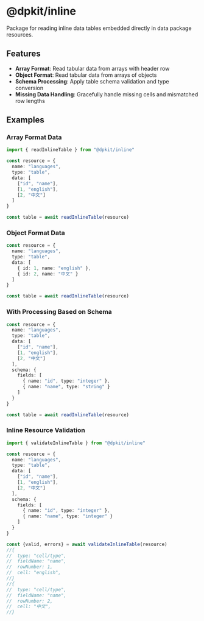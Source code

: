 # @dpkit/inline

Package for reading inline data tables embedded directly in data package resources.

## Features

- **Array Format**: Read tabular data from arrays with header row
- **Object Format**: Read tabular data from arrays of objects
- **Schema Processing**: Apply table schema validation and type conversion
- **Missing Data Handling**: Gracefully handle missing cells and mismatched row lengths

## Examples

### Array Format Data

```typescript
import { readInlineTable } from "@dpkit/inline"

const resource = {
  name: "languages",
  type: "table",
  data: [
    ["id", "name"],
    [1, "english"],
    [2, "中文"]
  ]
}

const table = await readInlineTable(resource)
```

### Object Format Data

```typescript
const resource = {
  name: "languages",
  type: "table",
  data: [
    { id: 1, name: "english" },
    { id: 2, name: "中文" }
  ]
}

const table = await readInlineTable(resource)
```

### With Processing Based on Schema

```typescript
const resource = {
  name: "languages",
  type: "table",
  data: [
    ["id", "name"],
    [1, "english"],
    [2, "中文"]
  ],
  schema: {
    fields: [
      { name: "id", type: "integer" },
      { name: "name", type: "string" }
    ]
  }
}

const table = await readInlineTable(resource)
```

### Inline Resource Validation

```typescript
import { validateInlineTable } from "@dpkit/inline"

const resource = {
  name: "languages",
  type: "table",
  data: [
    ["id", "name"],
    [1, "english"],
    [2, "中文"]
  ],
  schema: {
    fields: [
      { name: "id", type: "integer" },
      { name: "name", type: "integer" }
    ]
  }
}

const {valid, errors} = await validateInlineTable(resource)
//{
//  type: "cell/type",
//  fieldName: "name",
//  rowNumber: 1,
//  cell: "english",
//}
//{
//  type: "cell/type",
//  fieldName: "name",
//  rowNumber: 2,
//  cell: "中文",
//}
```

